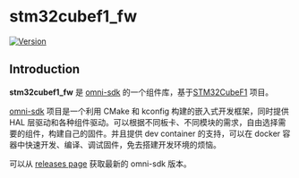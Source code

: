 # stm32cubef1_fw

[![Version](https://img.shields.io/github/v/release/LuckkMaker/stm32cubef1_fw)](https://github.com/LuckkMaker/stm32cubef1_fw/releases/latest)


## Introduction

**stm32cubef1_fw** 是 [omni-sdk](https://github.com/LuckkMaker/omni-sdk) 的一个组件库，基于[STM32CubeF1](https://github.com/STMicroelectronics/STM32CubeF1) 项目。

[omni-sdk](https://github.com/LuckkMaker/omni-sdk) 项目是一个利用 CMake 和 kconfig 构建的嵌入式开发框架，同时提供 HAL 层驱动和各种组件驱动。可以根据不同板卡、不同模块的需求，自由选择需要的组件，构建自己的固件。并且提供 dev container 的支持，可以在 docker 容器中快速开发、编译、调试固件，免去搭建开发环境的烦恼。

可以从 [releases page](https://github.com/LuckkMaker/omni-sdk/releases) 获取最新的 omni-sdk 版本。
